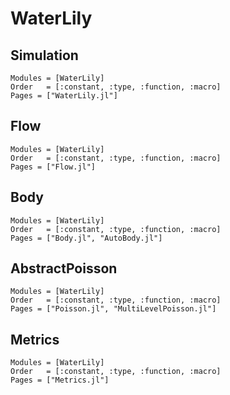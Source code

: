 # WaterLily

## Simulation

```@autodocs
Modules = [WaterLily]
Order   = [:constant, :type, :function, :macro]
Pages = ["WaterLily.jl"]
```

## Flow

```@autodocs
Modules = [WaterLily]
Order   = [:constant, :type, :function, :macro]
Pages = ["Flow.jl"]
```

## Body

```@autodocs
Modules = [WaterLily]
Order   = [:constant, :type, :function, :macro]
Pages = ["Body.jl", "AutoBody.jl"]
```

## AbstractPoisson

```@autodocs
Modules = [WaterLily]
Order   = [:constant, :type, :function, :macro]
Pages = ["Poisson.jl", "MultiLevelPoisson.jl"]
```

## Metrics

```@autodocs
Modules = [WaterLily]
Order   = [:constant, :type, :function, :macro]
Pages = ["Metrics.jl"]
```